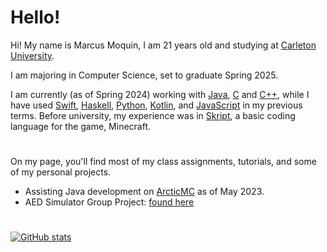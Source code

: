 # Hello!
Hi! My name is Marcus Moquin, I am 21 years old and studying at [Carleton University](https://carleton.ca/). 

I am majoring in Computer Science, set to graduate Spring 2025.

I am currently (as of Spring 2024) working with [Java](https://www.java.com/en/), [C](https://en.wikipedia.org/wiki/C_(programming_language)) and [C++](https://isocpp.org/), while I have used [Swift](https://developer.apple.com/swift/), [Haskell](https://www.haskell.org/), [Python](https://www.python.org/), [Kotlin](https://kotlinlang.org/), and [JavaScript](https://www.javascript.com/) in my previous terms. Before university, my experience was in [Skript](https://github.com/SkriptLang/Skript), a basic coding language for the game, Minecraft.
#

On my page, you'll find most of my class assignments, tutorials, and some of my personal projects.
 - Assisting Java development on [ArcticMC](https://www.twitter.com/ArcticUHC) as of May 2023.
 - AED Simulator Group Project: [found here](https://github.com/MrcsM/COMP3004FinalProject)

#
[![GitHub stats](https://github-readme-stats-five-sand.vercel.app/api?username=mrcsm&count_private=true&show_icons=true&theme=github_dark)](https://github.com/anuraghazra/github-readme-stats)

